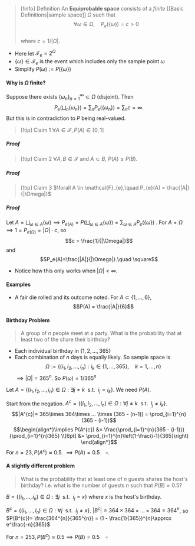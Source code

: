 >[!info] Definition
>An **Equiprobable space** consists of a *finite* [[Basic Definitions|sample space]] $\Omega$ such that
>$$\forall \omega \in \Omega,\quad P_e(\{\omega\}) = c > 0$$  
>where $c = 1 / |\Omega|$.

- Here let $\mathcal{F}_{e}= 2^\Omega$ 
- $\{\omega\}\in \mathcal{F}_e$ is the event which includes only the sample point $\omega$
- Simplify $P(\omega) := P(\{\omega\})$

#### Why is $\Omega$ finite?
Suppose there exists $\{\omega_n\}_{n=1}^{\infty}\subset \Omega$  (disjoint). Then
$$P_e(\bigsqcup_{n}\{\omega_{n}\})= \sum_{n}P_e(\{\omega_{n}\})= \sum_{n}c = \infty.$$
But this is in contradiction to $P$ being real-valued.


> [!tip] Claim 1
> $\forall A \in \mathcal{F}, P(A) \in [0,1]$ 
##### Proof


> [!tip] Claim 2
> $\forall A,B \in \mathcal{F}$ and $A \subset B$, $P(A) \leq P(B)$. 
> 
##### Proof



> [!tip] Claim 3
>$\forall A \in \mathcal{F}_{e},\quad P_{e}(A) = \frac{|A|}{|\Omega|}$  
> 
##### Proof
Let $A = \bigsqcup_{\omega \in A} \{\omega\} \implies P_{e(A)}= P(\bigsqcup_{\omega \in A} \{\omega\}) = \sum_{\omega \in A}P_e(\{\omega\})$ .
For $A = \Omega \implies 1 = P_{e(\Omega)}= |\Omega|\cdot c$, so
$$c = \frac{1}{|\Omega|}$$
and 
$$P_e(A)=\frac{|A|}{|\Omega|}.\quad \square$$

- Notice how this only works when $|\Omega| < \infty$.

#### Examples
- A fair die rolled and its outcome noted. For $A \subset \{1,...,6\},$
$$P(A) = \frac{|A|}{6}$$

#### Birthday Problem

>A group of $n$ people meet at a party. What is the probability that at least two of the share their birthday?

- Each individual birthday in $\{1,2,...,365\}$
- Each combination of $n$ days is equally likely. So sample space is
$$\Omega := \{(i_1,i_2,...,i_n):i_{k}\in\{1,...,365\},\quad k =1,...,n\}$$
$\implies |\Omega| = 365^n$. So $P(\omega) = 1/365^{n}$

Let $A = \{(i_1,i_2,...,i_{n})\in \Omega:\exists j\neq k \:\:\text{s.t.}\:\: i_j=i_k\}$. We need $P(A)$.

Start from the negation. $A^{c}= \{(i_1,i_2,...,i_{n})\in \Omega:\forall j\neq k \:\:\text{s.t.}\:\: i_{j} \neq i_k\}$.
$$|A^{c}|= 365\times 364\times ... \times (365 - (n-1)) = \prod_{i=1}^{n}(365 - (i-1))$$
$$\begin{align*}\implies P(A^{c}) &=  \frac{\prod_{i=1}^{n}(365 - (i-1))}{\prod_{i=1}^{n}365} \\[6pt]
&= \prod_{i=1}^{n}\left(1-\frac{i-1}{365}\right)
 \end{align*}$$
 For $n=23, P(A^{c})\approx 0.5$. $\implies P(A) = 0.5\quad\square$.

#### A slightly different problem

> What is the probability that at least one of $n$ guests shares the host's birthday? i.e. what is the number of guests $n$ such that $P(B) = 0.5$?

$B = \{(i_1,...,i_{n})\in\Omega : \exists j\:\:\text{s.t.}\:\: i_{j}=x\}$ where $x$ is the host's birthday.

$B^{c}= \{(i_1,...,i_{n})\in\Omega : \forall j\:\:\text{s.t.}\:\: i_{j}\neq x\}$.
$|B^{c}| = 364 \times 364 \times ... \times 364 = 364^n$, so $P(B^{c})= \frac{364^{n}}{365^{n}} = (1 - \frac{1}{365})^{n}\approx e^\frac{-n}{365}$  

For $n =253, P(B^c) \approx 0.5 \implies P(B) = 0.5 \quad\square$
